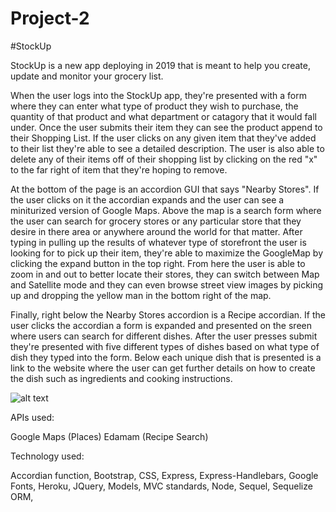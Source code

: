 # Project-2

#StockUp


StockUp is a new app deploying in 2019 that is meant to help you create, update and monitor your grocery list.

When the user logs into the StockUp app, they're presented with a form where they can enter what type of product they wish to purchase, the quantity of that product and what department or catagory that it would fall under. Once the user submits their item they can see the product append to their Shopping List. If the user clicks on any given item that they've added to their list they're able to see a detailed description. The user is also able to delete any of their items off of their shopping list by clicking on the red "x" to the far right of item that they're hoping to remove. 

At the bottom of the page is an accordion GUI that says "Nearby Stores". If the user clicks on it the accordian expands and the user can see a miniturized version of Google Maps. Above the map is a search form where the user can search for grocery stores or any particular store that they desire in there area or anywhere around the world for that matter. After typing in pulling up the results of whatever type of storefront the user is looking for to pick up their item, they're able to maximize the GoogleMap by clicking the expand button in the top right. From here the user is able to zoom in and out to better locate their stores, they can switch between Map and Satellite mode and they can even browse street view images by picking up and dropping the yellow man in the bottom right of the map.

Finally, right below the Nearby Stores accordion is a Recipe accordian. If the user clicks the accordian a form is expanded and presented on the sreen where users can search for different dishes. After the user presses submit they're presented with five different types of dishes based on what type of dish they typed into the form. Below each unique dish that is presented is a link to the website where the user can get further details on how to create the dish such as ingredients and cooking instructions.

![alt text][logo]

[logo]:(https://media2.giphy.com/media/3ohjV0MRFCJORyUQec/giphy.gif?cid=790b761172830d447e08ae0421e06288e419e3b38a0d141a&rid=giphy.gif)

APIs used:

Google Maps (Places)
Edamam (Recipe Search)

Technology used:

Accordian function,
Bootstrap,
CSS,
Express,
Express-Handlebars,
Google Fonts,
Heroku,
JQuery,
Models,
MVC standards,
Node,
Sequel,
Sequelize ORM,